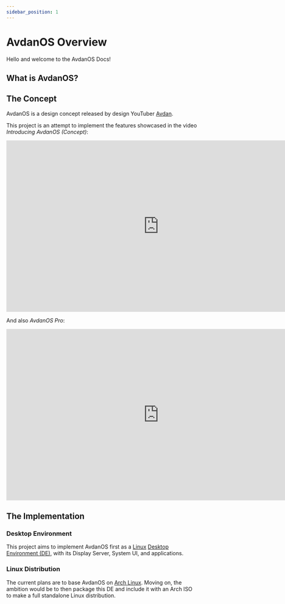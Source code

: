 ```yaml
---
sidebar_position: 1
---
```

# AvdanOS Overview

Hello and welcome to the AvdanOS Docs!

## What is AvdanOS?
## The Concept
AvdanOS is a design concept released by design YouTuber [Avdan](https://www.youtube.com/c/Avdan).

This project is an attempt to implement the features showcased in the video *Introducing AvdanOS (Concept)*:

<iframe width="800" height="450" src="https://www.youtube.com/embed/tXFEiw1aJTw" title="Introducing AvdanOS (Concept)" frameborder="0" allow="accelerometer; autoplay; clipboard-write; encrypted-media; gyroscope; picture-in-picture" allowfullscreen></iframe>

And also *AvdanOS Pro*:
<iframe width="800" height="450" src="https://www.youtube.com/embed/woMGr7Ip2Jk" title="Introducing AvdanOS Pro" frameborder="0" allow="accelerometer; autoplay; clipboard-write; encrypted-media; gyroscope; picture-in-picture" allowfullscreen></iframe>

## The Implementation
### Desktop Environment
This project aims to implement AvdanOS first as a [Linux](https://en.wikipedia.org/wiki/Linux) [Desktop Environment (DE)](https://en.wikipedia.org/wiki/Desktop_environment), with its Display Server, System UI, and applications.

### Linux Distribution
The current plans are to base AvdanOS on [Arch Linux](https://archlinux.org/).
Moving on, the ambition would be to then package this DE and include it with an Arch ISO to make a full standalone Linux distribution. 